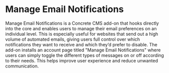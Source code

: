 # Manage Email Notifications

Manage Email Notifications is a Concrete CMS add-on that hooks directly into the core and enables users to manage their email preferences on an individual level. This is especially useful for websites that send out a high volume of automated emails, giving users full control over which notifications they want to receive and which they’d prefer to disable. The add-on installs an account page titled "Manage Email Notifications" where users can simply toggle the different types of messages on or off according to their needs. This helps improve user experience and reduce unwanted communication.